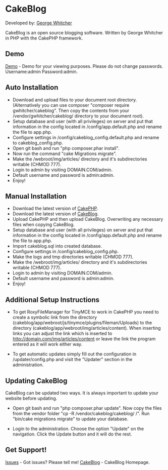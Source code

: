 # CakeBlog

Developed by: [George Whitcher](http://georgewhitcher.com)

CakeBlog is an open source blogging software. Written by George Whitcher in PHP with the CakePHP framework. 

## Demo

[Demo](http://cakeblog.georgewhitcher.com/demo) - Demo for your viewing purposes. Please do not change passwords. Username:admin Password:admin.


## Auto Installation

* Download and upload files to your document root directory.  (Alternatively you can use composer "composer require gwhitcher/cakeblog".  Then copy the contents from your /vendor/gwhitcher/cakeblog/ directory to your document root).
* Setup database and user (with all privileges) on server and put that information in the config located in /config/app.default.php and rename the file to app.php.
* Configure settings in /config/cakeblog_config.default.php and rename to cakeblog_config.php.
* Open git bash and run "php composer.phar install".
* Now run the command "cake Migrations migrate".
* Make the /webroot/img/articles/ directory and it's subdirectories writable (CHMOD 777).
* Login to admin by visiting DOMAIN.COM/admin.
* Default username and password is admin:admin.
* Enjoy!

## Manual Installation

* Download the latest version of [CakePHP](https://github.com/cakephp/cakephp).
* Download the latest version of [CakeBlog](https://github.com/gwhitcher/CakeBlog).
* Upload CakePHP and then upload CakeBlog.  Overwriting any necessary files when copying CakeBlog.
* Setup database and user (with all privileges) on server and put that information in the config located in /config/app.default.php and rename the file to app.php.
* Import cakeblog.sql into created database.
* Configure settings in /config/cakeblog_config.php.
* Make the logs and tmp directories writable (CHMOD 777).
* Make the /webroot/img/articles/ directory and it's subdirectories writable (CHMOD 777).
* Login to admin by visiting DOMAIN.COM/admin.
* Default username and password is admin:admin.
* Enjoy!

## Additional Setup Instructions

* To get RoxyFileManager for TinyMCE to work in CakePHP you need to create a symbolic link from the directory (cakeblog/app/webroot/js/tinymce/plugins/fileman/Uploads) to the directory (cakeblog/app/webroot/img/articles/content).  When inserting links you can adjust the link which is inserted to http://domain.com/img/articles/content or leave the link the program entered as it will work either way.

* To get automatic updates simply fill out the configuration in /updater/config.php and visit the "Updater" section in the administration.

## Updating CakeBlog

CakeBlog can be updated two ways.  It is always important to update your website before updating.

* Open git bash and run "php composer.phar update".  Now copy the files from the vendor folder "cp -R /vendor/cakeblog/cakeblog/ /".  Run "bin/cake migrations migrate" to update your database.

* Login to the administration.  Choose the option "Update" on the navigation.  Click the Update button and it will do the rest.



## Get Support!

[Issues](https://bitbucket.org/gwhitcher/cakeblog/issues) - Got issues? Please tell me!
[CakeBlog](http://cakeblog.georgewhitcher.com) - CakeBlog Homepage.